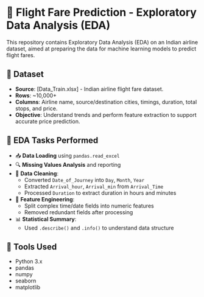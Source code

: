 # 🛫 Flight Fare Prediction - Exploratory Data Analysis (EDA)

This repository contains Exploratory Data Analysis (EDA) on an Indian airline dataset, aimed at preparing the data for machine learning models to predict flight fares.

## 📄 Dataset

- **Source**: [Data_Train.xlsx] - Indian airline flight fare dataset.
- **Rows**: ~10,000+
- **Columns**: Airline name, source/destination cities, timings, duration, total stops, and price.
- **Objective**: Understand trends and perform feature extraction to support accurate price prediction.

## 🧪 EDA Tasks Performed

- 📥 **Data Loading** using `pandas.read_excel`
- 🔍 **Missing Values Analysis** and reporting
- 🧹 **Data Cleaning**:
  - Converted `Date_of_Journey` into `Day`, `Month`, `Year`
  - Extracted `Arrival_hour`, `Arrival_min` from `Arrival_Time`
  - Processed `Duration` to extract duration in hours and minutes
- 🔁 **Feature Engineering**:
  - Split complex time/date fields into numeric features
  - Removed redundant fields after processing
- 📊 **Statistical Summary**:
  - Used `.describe()` and `.info()` to understand data structure

## 🧰 Tools Used

- Python 3.x
- pandas
- numpy
- seaborn
- matplotlib
